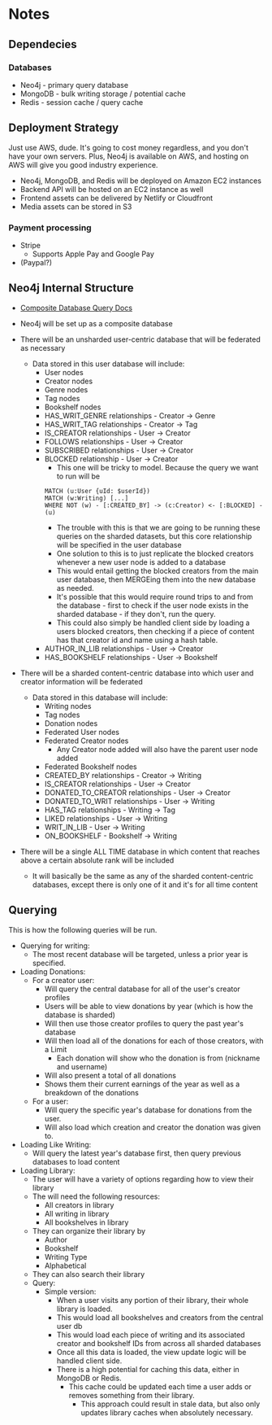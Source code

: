 # Notes

## Dependecies

### Databases

- Neo4j - primary query database
- MongoDB - bulk writing storage / potential cache
- Redis - session cache / query cache

## Deployment Strategy

Just use AWS, dude. It's going to cost money regardless, and you don't have your own servers. Plus, Neo4j is available on AWS, and hosting on AWS will give you good industry experience.

- Neo4j, MongoDB, and Redis will be deployed on Amazon EC2 instances
- Backend API will be hosted on an EC2 instance as well
- Frontend assets can be delivered by Netlify or Cloudfront
- Media assets can be stored in S3

### Payment processing

- Stripe
  - Supports Apple Pay and Google Pay
- (Paypal?)

## Neo4j Internal Structure

- <a href="https://neo4j.com/docs/operations-manual/current/tutorial/tutorial-composite-database/#tutorial-composite-database-get-results">Composite Database Query Docs</a>

- Neo4j will be set up as a composite database
- There will be an unsharded user-centric database that will be federated as necessary
  - Data stored in this user database will include:
    - User nodes
    - Creator nodes
    - Genre nodes
    - Tag nodes
    - Bookshelf nodes
    - HAS_WRIT_GENRE relationships - Creator -> Genre
    - HAS_WRIT_TAG relationships - Creator -> Tag
    - IS_CREATOR relationships - User -> Creator
    - FOLLOWS relationships - User -> Creator
    - SUBSCRIBED relationships - User -> Creator
    - BLOCKED relationship - User -> Creator
      - This one will be tricky to model. Because the query we want to run will be
      ```
      MATCH (u:User {uId: $userId})
      MATCH (w:Writing) [...]
      WHERE NOT (w) - [:CREATED_BY] -> (c:Creator) <- [:BLOCKED] - (u)
      ```
      - The trouble with this is that we are going to be running these queries on the sharded datasets, but this core relationship will be specified in the user database
      - One solution to this is to just replicate the blocked creators whenever a new user node is added to a database
      - This would entail getting the blocked creators from the main user database, then MERGEing them into the new database as needed.
      - It's possible that this would require round trips to and from the database - first to check if the user node exists in the sharded database - if they don't, run the query.
      - This could also simply be handled client side by loading a users blocked creators, then checking if a piece of content has that creator id and name using a hash table.
    - AUTHOR_IN_LIB relationships - User -> Creator
    - HAS_BOOKSHELF relationships - User -> Bookshelf
- There will be a sharded content-centric database into which user and creator information will be federated
  - Data stored in this database will include:
    - Writing nodes
    - Tag nodes
    - Donation nodes
    - Federated User nodes
    - Federated Creator nodes
      - Any Creator node added will also have the parent user node added
    - Federated Bookshelf nodes
    - CREATED_BY relationships - Creator -> Writing
    - IS_CREATOR relationships - User -> Creator
    - DONATED_TO_CREATOR relationships - User -> Creator
    - DONATED_TO_WRIT relationships - User -> Writing
    - HAS_TAG relationships - Writing -> Tag
    - LIKED relationships - User -> Writing
    - WRIT_IN_LIB - User -> Writing
    - ON_BOOKSHELF - Bookshelf -> Writing
- There will be a single ALL TIME database in which content that reaches above a certain absolute rank will be included
  - It will basically be the same as any of the sharded content-centric databases, except there is only one of it and it's for all time content

## Querying

This is how the following queries will be run.

- Querying for writing:
  - The most recent database will be targeted, unless a prior year is specified.
- Loading Donations:
  - For a creator user:
    - Will query the central database for all of the user's creator profiles
    - Users will be able to view donations by year (which is how the database is sharded)
    - Will then use those creator profiles to query the past year's database
    - Will then load all of the donations for each of those creators, with a Limit
      - Each donation will show who the donation is from (nickname and username)
    - Will also present a total of all donations
    - Shows them their current earnings of the year as well as a breakdown of the donations
  - For a user:
    - Will query the specific year's database for donations from the user.
    - Will also load which creation and creator the donation was given to.
- Loading Like Writing:
  - Will query the latest year's database first, then query previous databases to load content
- Loading Library:
  - The user will have a variety of options regarding how to view their library
  - The will need the following resources:
    - All creators in library
    - All writing in library
    - All bookshelves in library
  - They can organize their library by
    - Author
    - Bookshelf
    - Writing Type
    - Alphabetical
  - They can also search their library
  - Query:
    - Simple version:
      - When a user visits any portion of their library, their whole library is loaded.
      - This would load all bookshelves and creators from the central user db
      - This would load each piece of writing and its associated creator and bookshelf IDs from across all sharded databases
      - Once all this data is loaded, the view update logic will be handled client side.
      - There is a high potential for caching this data, either in MongoDB or Redis.
        - This cache could be updated each time a user adds or removes something from their library.
          - This approach could result in stale data, but also only updates library caches when absolutely necessary.
